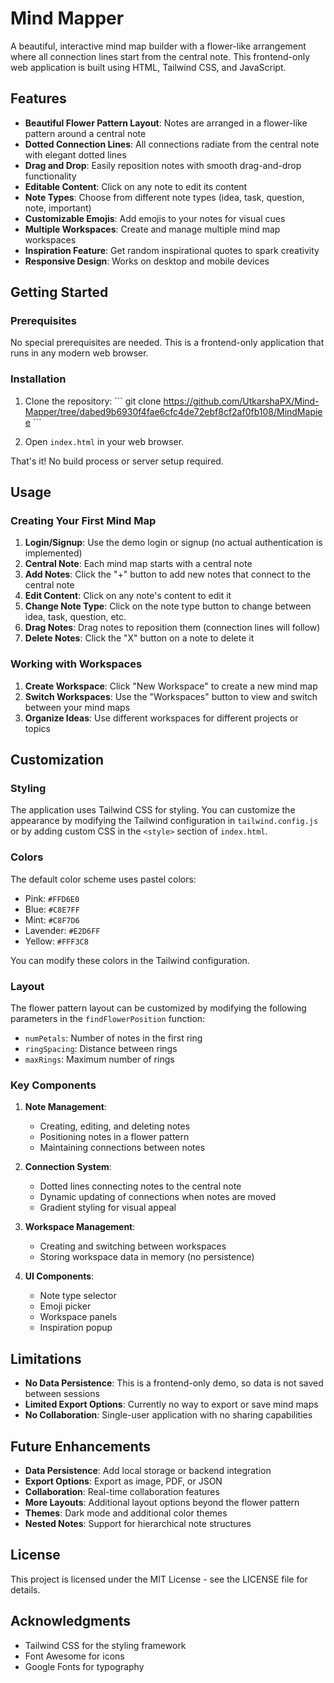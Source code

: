 # Mind Mapper

A beautiful, interactive mind map builder with a flower-like arrangement where all connection lines start from the central note. This frontend-only web application is built using HTML, Tailwind CSS, and JavaScript.

## Features

- **Beautiful Flower Pattern Layout**: Notes are arranged in a flower-like pattern around a central note
- **Dotted Connection Lines**: All connections radiate from the central note with elegant dotted lines
- **Drag and Drop**: Easily reposition notes with smooth drag-and-drop functionality
- **Editable Content**: Click on any note to edit its content
- **Note Types**: Choose from different note types (idea, task, question, note, important)
- **Customizable Emojis**: Add emojis to your notes for visual cues
- **Multiple Workspaces**: Create and manage multiple mind map workspaces
- **Inspiration Feature**: Get random inspirational quotes to spark creativity
- **Responsive Design**: Works on desktop and mobile devices

## Getting Started

### Prerequisites

No special prerequisites are needed. This is a frontend-only application that runs in any modern web browser.

### Installation

1. Clone the repository:
   \`\`\`
   git clone https://github.com/UtkarshaPX/Mind-Mapper/tree/dabed9b6930f4fae6cfc4de72ebf8cf2af0fb108/MindMapiee
   \`\`\`

2. Open `index.html` in your web browser.

That's it! No build process or server setup required.

## Usage

### Creating Your First Mind Map

1. **Login/Signup**: Use the demo login or signup (no actual authentication is implemented)
2. **Central Note**: Each mind map starts with a central note
3. **Add Notes**: Click the "+" button to add new notes that connect to the central note
4. **Edit Content**: Click on any note's content to edit it
5. **Change Note Type**: Click on the note type button to change between idea, task, question, etc.
6. **Drag Notes**: Drag notes to reposition them (connection lines will follow)
7. **Delete Notes**: Click the "X" button on a note to delete it

### Working with Workspaces

1. **Create Workspace**: Click "New Workspace" to create a new mind map
2. **Switch Workspaces**: Use the "Workspaces" button to view and switch between your mind maps
3. **Organize Ideas**: Use different workspaces for different projects or topics

## Customization

### Styling

The application uses Tailwind CSS for styling. You can customize the appearance by modifying the Tailwind configuration in `tailwind.config.js` or by adding custom CSS in the `<style>` section of `index.html`.

### Colors

The default color scheme uses pastel colors:
- Pink: `#FFD6E0`
- Blue: `#C8E7FF`
- Mint: `#C8F7D6`
- Lavender: `#E2D6FF`
- Yellow: `#FFF3C8`

You can modify these colors in the Tailwind configuration.

### Layout

The flower pattern layout can be customized by modifying the following parameters in the `findFlowerPosition` function:
- `numPetals`: Number of notes in the first ring
- `ringSpacing`: Distance between rings
- `maxRings`: Maximum number of rings

### Key Components

1. **Note Management**:
   - Creating, editing, and deleting notes
   - Positioning notes in a flower pattern
   - Maintaining connections between notes

2. **Connection System**:
   - Dotted lines connecting notes to the central note
   - Dynamic updating of connections when notes are moved
   - Gradient styling for visual appeal

3. **Workspace Management**:
   - Creating and switching between workspaces
   - Storing workspace data in memory (no persistence)

4. **UI Components**:
   - Note type selector
   - Emoji picker
   - Workspace panels
   - Inspiration popup

## Limitations

- **No Data Persistence**: This is a frontend-only demo, so data is not saved between sessions
- **Limited Export Options**: Currently no way to export or save mind maps
- **No Collaboration**: Single-user application with no sharing capabilities

## Future Enhancements

- **Data Persistence**: Add local storage or backend integration
- **Export Options**: Export as image, PDF, or JSON
- **Collaboration**: Real-time collaboration features
- **More Layouts**: Additional layout options beyond the flower pattern
- **Themes**: Dark mode and additional color themes
- **Nested Notes**: Support for hierarchical note structures

## License

This project is licensed under the MIT License - see the LICENSE file for details.

## Acknowledgments

- Tailwind CSS for the styling framework
- Font Awesome for icons
- Google Fonts for typography
